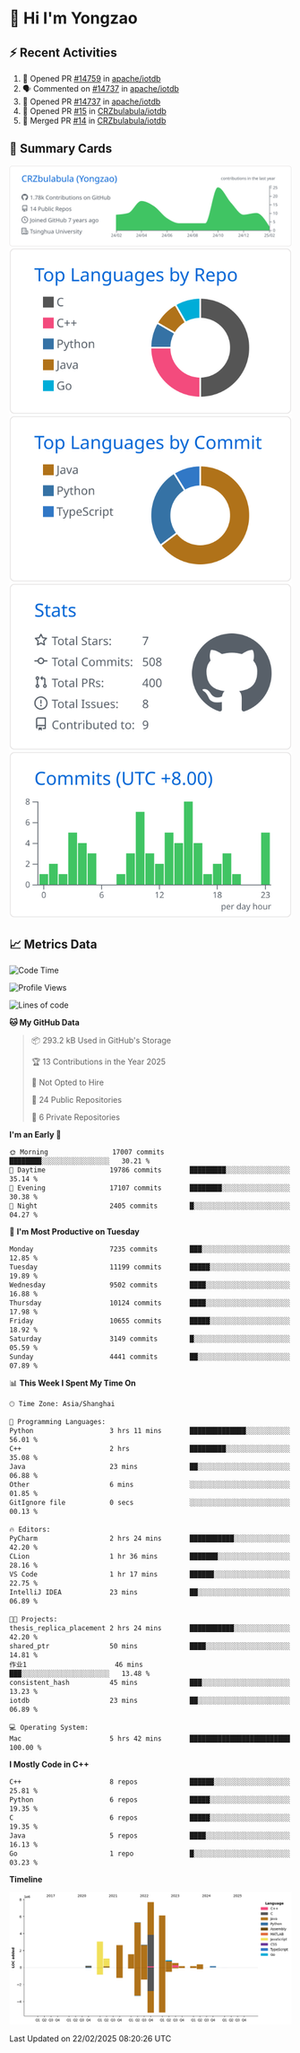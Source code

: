 # 👋 Hi I'm Yongzao

## ⚡ Recent Activities
<!--START_SECTION:activity-->
1. 💪 Opened PR [#14759](https://github.com/apache/iotdb/pull/14759) in [apache/iotdb](https://github.com/apache/iotdb)
2. 🗣 Commented on [#14737](https://github.com/apache/iotdb/pull/14737#issuecomment-2606632528) in [apache/iotdb](https://github.com/apache/iotdb)
3. 💪 Opened PR [#14737](https://github.com/apache/iotdb/pull/14737) in [apache/iotdb](https://github.com/apache/iotdb)
4. 💪 Opened PR [#15](https://github.com/CRZbulabula/iotdb/pull/15) in [CRZbulabula/iotdb](https://github.com/CRZbulabula/iotdb)
5. 🎉 Merged PR [#14](https://github.com/CRZbulabula/iotdb/pull/14) in [CRZbulabula/iotdb](https://github.com/CRZbulabula/iotdb)
<!--END_SECTION:activity-->

## 🎑 Summary Cards

[![](https://raw.githubusercontent.com/CRZbulabula/CRZbulabula/main/profile-summary-card-output/github/0-profile-details.svg)](https://github.com/vn7n24fzkq/github-profile-summary-cards)
[![](https://raw.githubusercontent.com/CRZbulabula/CRZbulabula/main/profile-summary-card-output/github/1-repos-per-language.svg)](https://github.com/vn7n24fzkq/github-profile-summary-cards) [![](https://raw.githubusercontent.com/CRZbulabula/CRZbulabula/main/profile-summary-card-output/github/2-most-commit-language.svg)](https://github.com/vn7n24fzkq/github-profile-summary-cards)
[![](https://raw.githubusercontent.com/CRZbulabula/CRZbulabula/main/profile-summary-card-output/github/3-stats.svg)](https://github.com/vn7n24fzkq/github-profile-summary-cards) [![](https://raw.githubusercontent.com/CRZbulabula/CRZbulabula/main/profile-summary-card-output/github/4-productive-time.svg)](https://github.com/vn7n24fzkq/github-profile-summary-cards)

## 📈 Metrics Data

<!--START_SECTION:waka-->
![Code Time](http://img.shields.io/badge/Code%20Time-818%20hrs%2014%20mins-blue)

![Profile Views](http://img.shields.io/badge/Profile%20Views-0-blue)

![Lines of code](https://img.shields.io/badge/From%20Hello%20World%20I%27ve%20Written-32.3%20million%20lines%20of%20code-blue)

**🐱 My GitHub Data** 

> 📦 293.2 kB Used in GitHub's Storage 
 > 
> 🏆 13 Contributions in the Year 2025
 > 
> 🚫 Not Opted to Hire
 > 
> 📜 24 Public Repositories 
 > 
> 🔑 6 Private Repositories 
 > 
**I'm an Early 🐤** 

```text
🌞 Morning                17007 commits       ████████░░░░░░░░░░░░░░░░░   30.21 % 
🌆 Daytime                19786 commits       █████████░░░░░░░░░░░░░░░░   35.14 % 
🌃 Evening                17107 commits       ████████░░░░░░░░░░░░░░░░░   30.38 % 
🌙 Night                  2405 commits        █░░░░░░░░░░░░░░░░░░░░░░░░   04.27 % 
```
📅 **I'm Most Productive on Tuesday** 

```text
Monday                   7235 commits        ███░░░░░░░░░░░░░░░░░░░░░░   12.85 % 
Tuesday                  11199 commits       █████░░░░░░░░░░░░░░░░░░░░   19.89 % 
Wednesday                9502 commits        ████░░░░░░░░░░░░░░░░░░░░░   16.88 % 
Thursday                 10124 commits       ████░░░░░░░░░░░░░░░░░░░░░   17.98 % 
Friday                   10655 commits       █████░░░░░░░░░░░░░░░░░░░░   18.92 % 
Saturday                 3149 commits        █░░░░░░░░░░░░░░░░░░░░░░░░   05.59 % 
Sunday                   4441 commits        ██░░░░░░░░░░░░░░░░░░░░░░░   07.89 % 
```


📊 **This Week I Spent My Time On** 

```text
🕑︎ Time Zone: Asia/Shanghai

💬 Programming Languages: 
Python                   3 hrs 11 mins       ██████████████░░░░░░░░░░░   56.01 % 
C++                      2 hrs               █████████░░░░░░░░░░░░░░░░   35.08 % 
Java                     23 mins             ██░░░░░░░░░░░░░░░░░░░░░░░   06.88 % 
Other                    6 mins              ░░░░░░░░░░░░░░░░░░░░░░░░░   01.85 % 
GitIgnore file           0 secs              ░░░░░░░░░░░░░░░░░░░░░░░░░   00.13 % 

🔥 Editors: 
PyCharm                  2 hrs 24 mins       ███████████░░░░░░░░░░░░░░   42.20 % 
CLion                    1 hr 36 mins        ███████░░░░░░░░░░░░░░░░░░   28.16 % 
VS Code                  1 hr 17 mins        ██████░░░░░░░░░░░░░░░░░░░   22.75 % 
IntelliJ IDEA            23 mins             ██░░░░░░░░░░░░░░░░░░░░░░░   06.89 % 

🐱‍💻 Projects: 
thesis_replica_placement 2 hrs 24 mins       ███████████░░░░░░░░░░░░░░   42.20 % 
shared_ptr               50 mins             ████░░░░░░░░░░░░░░░░░░░░░   14.81 % 
作业1                      46 mins             ███░░░░░░░░░░░░░░░░░░░░░░   13.48 % 
consistent_hash          45 mins             ███░░░░░░░░░░░░░░░░░░░░░░   13.23 % 
iotdb                    23 mins             ██░░░░░░░░░░░░░░░░░░░░░░░   06.89 % 

💻 Operating System: 
Mac                      5 hrs 42 mins       █████████████████████████   100.00 % 
```

**I Mostly Code in C++** 

```text
C++                      8 repos             ██████░░░░░░░░░░░░░░░░░░░   25.81 % 
Python                   6 repos             █████░░░░░░░░░░░░░░░░░░░░   19.35 % 
C                        6 repos             █████░░░░░░░░░░░░░░░░░░░░   19.35 % 
Java                     5 repos             ████░░░░░░░░░░░░░░░░░░░░░   16.13 % 
Go                       1 repo              █░░░░░░░░░░░░░░░░░░░░░░░░   03.23 % 
```



**Timeline**

![Lines of Code chart](https://raw.githubusercontent.com/CRZbulabula/CRZbulabula/main/assets/bar_graph.png)


 Last Updated on 22/02/2025 08:20:26 UTC
<!--END_SECTION:waka-->

